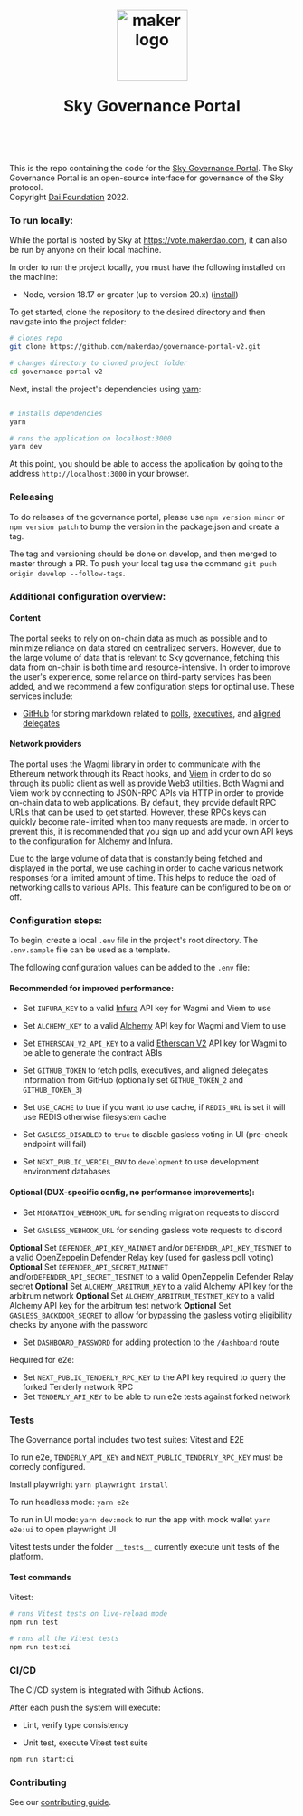 <h1  align="center"  style="margin-top: 1em; margin-bottom: 3em;">

<p><a  href="https://vote.makerdao.com/"><img  alt="maker logo"  src="./maker-logo.png"  alt="vote.makerdao.com"  width="125"></a></p>

<p>Sky Governance Portal</p>

</h1>

This is the repo containing the code for the [Sky Governance Portal](https://vote.makerdao.com). The Sky Governance Portal is an open-source interface for governance of the Sky protocol. </br>Copyright [Dai Foundation](https://daifoundation.org/) 2022.

### To run locally:

While the portal is hosted by Sky at https://vote.makerdao.com, it can also be run by anyone on their local machine.

In order to run the project locally, you must have the following installed on the machine:

- Node, version 18.17 or greater (up to version 20.x) ([install](https://nodejs.dev/learn/how-to-install-nodejs))

To get started, clone the repository to the desired directory and then navigate into the project folder:

```bash
# clones repo
git clone https://github.com/makerdao/governance-portal-v2.git

# changes directory to cloned project folder
cd governance-portal-v2
```

Next, install the project's dependencies using [yarn](https://yarnpkg.com/getting-started):

```bash

# installs dependencies
yarn

# runs the application on localhost:3000
yarn dev

```

At this point, you should be able to access the application by going to the address `http://localhost:3000` in your browser.

### Releasing

To do releases of the governance portal, please use `npm version minor` or `npm version patch` to bump the version in the package.json and create a tag.

The tag and versioning should be done on develop, and then merged to master through a PR. To push your local tag use the command `git push origin develop --follow-tags`.

### Additional configuration overview:

#### Content

The portal seeks to rely on on-chain data as much as possible and to minimize reliance on data stored on centralized servers. However, due to the large volume of data that is relevant to Sky governance, fetching this data from on-chain is both time and resource-intensive. In order to improve the user's experience, some reliance on third-party services has been added, and we recommend a few configuration steps for optimal use. These services include:

- [GitHub](https://github.com/makerdao/community/tree/master/governance) for storing markdown related to [polls](https://github.com/makerdao/community/tree/master/governance/polls), [executives](https://github.com/makerdao/community/tree/master/governance/votes), and [aligned delegates](https://github.com/makerdao/community/tree/master/governance/delegates)

#### Network providers

The portal uses the [Wagmi](https://wagmi.sh/react/getting-started) library in order to communicate with the Ethereum network through its React hooks, and [Viem](https://viem.sh/docs/getting-started) in order to do so through its public client as well as provide Web3 utilities. Both Wagmi and Viem work by connecting to JSON-RPC APIs via HTTP in order to provide on-chain data to web applications. By default, they provide default RPC URLs that can be used to get started. However, these RPCs keys can quickly become rate-limited when too many requests are made. In order to prevent this, it is recommended that you sign up and add your own API keys to the configuration for [Alchemy](https://docs.alchemy.com/reference/ethereum-api-quickstart) and [Infura](https://docs.infura.io/infura/networks/ethereum/how-to/secure-a-project/project-id).

Due to the large volume of data that is constantly being fetched and displayed in the portal, we use caching in order to cache various network responses for a limited amount of time. This helps to reduce the load of networking calls to various APIs. This feature can be configured to be on or off.

### Configuration steps:

To begin, create a local `.env` file in the project's root directory. The `.env.sample` file can be used as a template.

The following configuration values can be added to the `.env` file:

#### Recommended for improved performance:

- Set `INFURA_KEY` to a valid [Infura](https://docs.infura.io/infura/networks/ethereum/how-to/secure-a-project/project-id) API key for Wagmi and Viem to use

- Set `ALCHEMY_KEY` to a valid [Alchemy](https://docs.alchemy.com/reference/ethereum-api-quickstart) API key for Wagmi and Viem to use

- Set `ETHERSCAN_V2_API_KEY` to a valid [Etherscan V2](https://docs.etherscan.io/etherscan-v2#why-v2) API key for Wagmi to be able to generate the contract ABIs

- Set `GITHUB_TOKEN` to fetch polls, executives, and aligned delegates information from GitHub (optionally set `GITHUB_TOKEN_2` and `GITHUB_TOKEN_3`)

- Set `USE_CACHE` to true if you want to use cache, if `REDIS_URL` is set it will use REDIS otherwise filesystem cache

- Set `GASLESS_DISABLED` to `true` to disable gasless voting in UI (pre-check endpoint will fail)

- Set `NEXT_PUBLIC_VERCEL_ENV` to `development` to use development environment databases

#### Optional (DUX-specific config, no performance improvements):

- Set `MIGRATION_WEBHOOK_URL` for sending migration requests to discord

- Set `GASLESS_WEBHOOK_URL` for sending gasless vote requests to discord

**Optional** Set `DEFENDER_API_KEY_MAINNET` and/or `DEFENDER_API_KEY_TESTNET` to a valid OpenZeppelin Defender Relay key (used for gasless poll voting)
**Optional** Set `DEFENDER_API_SECRET_MAINNET` and/or`DEFENDER_API_SECRET_TESTNET` to a valid OpenZeppelin Defender Relay secret
**Optional** Set `ALCHEMY_ARBITRUM_KEY` to a valid Alchemy API key for the arbitrum network
**Optional** Set `ALCHEMY_ARBITRUM_TESTNET_KEY` to a valid Alchemy API key for the arbitrum test network
**Optional** Set `GASLESS_BACKDOOR_SECRET` to allow for bypassing the gasless voting eligibility checks by anyone with the password

- Set `DASHBOARD_PASSWORD` for adding protection to the `/dashboard` route

Required for e2e:

- Set `NEXT_PUBLIC_TENDERLY_RPC_KEY` to the API key required to query the forked Tenderly network RPC
- Set `TENDERLY_API_KEY` to be able to run e2e tests against forked network

### Tests

The Governance portal includes two test suites: Vitest and E2E

To run e2e, `TENDERLY_API_KEY` and `NEXT_PUBLIC_TENDERLY_RPC_KEY` must be correcly configured.

Install playwright
`yarn playwright install`

To run headless mode:
`yarn e2e`

To run in UI mode:
`yarn dev:mock` to run the app with mock wallet
`yarn e2e:ui` to open playwright UI

Vitest tests under the folder `__tests__` currently execute unit tests of the platform.

#### Test commands

Vitest:

```bash
# runs Vitest tests on live-reload mode
npm run test

# runs all the Vitest tests
npm run test:ci
```

### CI/CD

The CI/CD system is integrated with Github Actions.

After each push the system will execute:

- Lint, verify type consistency

- Unit test, execute Vitest test suite

```bash
npm run start:ci
```

### Contributing

See our [contributing guide](./CONTRIBUTING.md).
